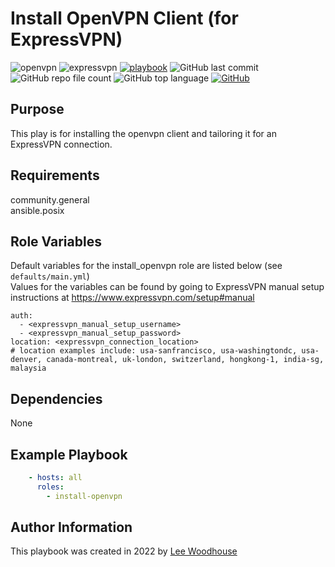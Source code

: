 # Install OpenVPN Client (for ExpressVPN)
![openvpn](https://img.shields.io/badge/-OpenVPN-EA7E20?style=flat&logo=openvpn&logoColor=white)
![expressvpn](https://img.shields.io/badge/-ExpressVPN-DA3940?style=flat&logo=expressvpn&logoColor=white)
[![playbook](https://img.shields.io/badge/Ansible%20Playbook-grey?stype=flat&logo=ansible&logoColor=EE0000)](site.yml)
![GitHub last commit](https://img.shields.io/github/last-commit/lpwoodhouse/install_openvpn)
![GitHub repo file count](https://img.shields.io/github/directory-file-count/lpwoodhouse/install_openvpn)
![GitHub top language](https://img.shields.io/github/languages/top/lpwoodhouse/install_openvpn)
[![GitHub](https://img.shields.io/github/license/lpwoodhouse/install_openvpn)](LICENSE)
## Purpose

This play is for installing the openvpn client and tailoring it for an ExpressVPN connection.

## Requirements

community.general<br>
ansible.posix

## Role Variables

Default variables for the install_openvpn role are listed below (see ```defaults/main.yml```)<br>
Values for the variables can be found by going to ExpressVPN manual setup instructions at https://www.expressvpn.com/setup#manual

```shell
auth:
  - <expressvpn_manual_setup_username>
  - <expressvpn_manual_setup_password>
location: <expressvpn_connection_location>
# location examples include: usa-sanfrancisco, usa-washingtondc, usa-denver, canada-montreal, uk-london, switzerland, hongkong-1, india-sg, malaysia
```
## Dependencies

None

## Example Playbook
```yaml
    - hosts: all
      roles:
        - install-openvpn
```

## Author Information

This playbook was created in 2022 by [Lee Woodhouse](https://www.leewoodhouse.com/)

